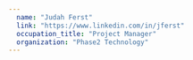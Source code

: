 ```yaml
---
  name: "Judah Ferst"
  link: "https://www.linkedin.com/in/jferst"
  occupation_title: "Project Manager"
  organization: "Phase2 Technology"
---
```

